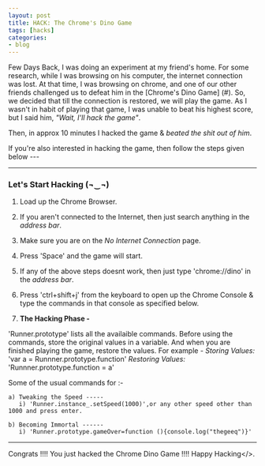 ```yaml
---
layout: post
title: HACK: The Chrome's Dino Game
tags: [hacks]
categories:
- blog
---
```


Few Days Back, I was doing an experiment at my friend's home. For some research, while I was browsing on
his computer, the internet connection was lost. At that time, I was browsing on chrome, and one of our
other friends challenged us to defeat him in the [Chrome's Dino Game] (#). So, we decided that till the 
connection is restored, we will play the game. As I wasn't in habit of playing that game, I was unable 
to beat his highest score, but I said him, *"Wait, I'll hack the game"*. 

Then, in approx 10 minutes I hacked the game & *beated the shit out of him*.

If you're also interested in hacking the game, then follow the steps given below ---

---

### Let's Start Hacking (¬‿¬)

1. Load up the Chrome Browser.

2. If you aren't connected to the Internet, then just search anything in the *address bar*.

3. Make sure you are on the *No Internet Connection* page.

4. Press 'Space' and the game will start.

5. If any of the above steps doesnt work, then just type 'chrome://dino' in the *address bar*.

6. Press 'ctrl+shift+j' from the keyboard to open up the Chrome Console & type the commands in that 
   console as specified below.

7. **The Hacking Phase -**

'Runner.prototype' lists all the availaible commands.
Before using the commands, store the original values in a variable. 
And when you are finished playing the game, restore the values.
For example - 
*Storing Values:* 'var a = Runnner.prototype.function'
*Restoring Values:* 'Runnner.prototype.function = a'

Some of the usual commands for :-

	a) Tweaking the Speed -----
	   i) 'Runner.instance_.setSpeed(1000)',or any other speed other than 1000 and press enter. 
    
    b) Becoming Immortal ------
       i) 'Runner.prototype.gameOver=function (){console.log("thegeeq")}'

---

Congrats !!!! You just hacked the Chrome Dino Game !!!! Happy Hacking</>.

